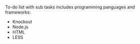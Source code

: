 <p>To-do list with sub tasks includes programming panguages and frameworks:</p>
<ul>
  <li>Knockout</li>
  <li>Node.js</li>
  <li>HTML</li>
  <li>LESS</li>
</ul>
